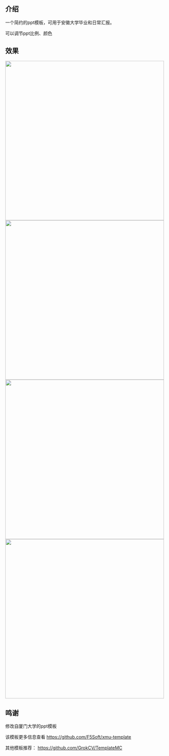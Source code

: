 ## 介绍

一个简约的ppt模板，可用于安徽大学毕业和日常汇报。

可以调节ppt比例、颜色

## 效果

<img src="https://github.com/user-attachments/assets/5bb57a21-09ff-4aea-91da-ce87ddffbaed" style="width:500px">
<img src="https://github.com/user-attachments/assets/8e616994-6f6c-4443-a5ef-9fb660d3e1ac" style="width:500px">
<img src="https://github.com/user-attachments/assets/d49d62ed-c7e3-4a45-85b4-2765bfc32568" style="width:500px">
<img src="https://github.com/user-attachments/assets/37164db2-4788-4c4f-bb39-53ceaa194b62" style="width:500px">



## 鸣谢

修改自厦门大学的ppt模板

该模板更多信息查看 https://github.com/F5Soft/xmu-template


其他模板推荐：
https://github.com/GrokCV/TemplateMC
